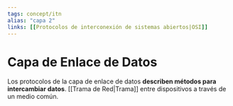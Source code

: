 ```yaml
---
tags: concept/itn
alias: "capa 2"
links: [[Protocolos de interconexión de sistemas abiertos|OSI]]
---
```


# Capa de Enlace de Datos

Los protocolos de la capa de enlace de datos **describen métodos para intercambiar datos**. [[Trama de Red|Trama]] entre dispositivos a través de un medio común.
